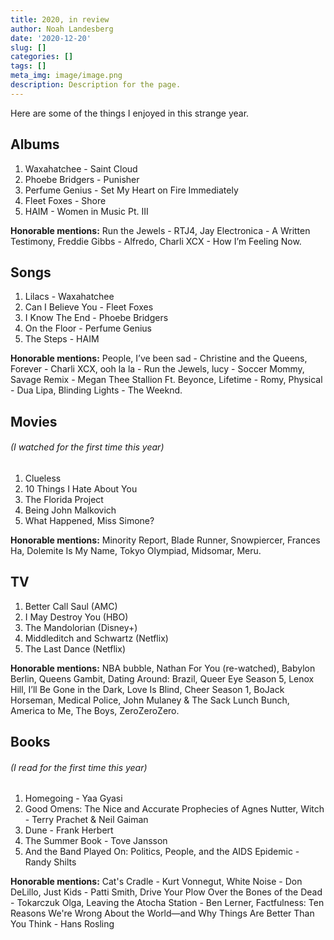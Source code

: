 ```yaml
---
title: 2020, in review
author: Noah Landesberg
date: '2020-12-20'
slug: []
categories: []
tags: []
meta_img: image/image.png
description: Description for the page.
---
```


Here are some of the things I enjoyed in this strange year.

## Albums
1. Waxahatchee - Saint Cloud
2. Phoebe Bridgers - Punisher
3. Perfume Genius - Set My Heart on Fire Immediately
4. Fleet Foxes - Shore
5. HAIM - Women in Music Pt. III

**Honorable mentions:** Run the Jewels - RTJ4, Jay Electronica - A Written Testimony, Freddie Gibbs - Alfredo, Charli XCX - How I’m Feeling Now.

## Songs
1. Lilacs - Waxahatchee
2. Can I Believe You - Fleet Foxes
3. I Know The End - Phoebe Bridgers
4. On the Floor - Perfume Genius
5. The Steps - HAIM

**Honorable mentions:** People, I’ve been sad - Christine and the Queens, Forever - Charli XCX, ooh la la - Run the Jewels, lucy - Soccer Mommy,  Savage Remix - Megan Thee Stallion Ft. Beyonce, Lifetime - Romy, Physical - Dua Lipa, Blinding Lights - The Weeknd.

## Movies 
###### (I watched for the first time this year)
1. Clueless
2. 10 Things I Hate About You
3. The Florida Project
4. Being John Malkovich
5. What Happened, Miss Simone?

**Honorable mentions:** Minority Report, Blade Runner, Snowpiercer, Frances Ha, Dolemite Is My Name, Tokyo Olympiad, Midsomar, Meru.

## TV
1. Better Call Saul (AMC)
2. I May Destroy You (HBO)
3. The Mandolorian (Disney+)
4. Middleditch and Schwartz (Netflix)
5. The Last Dance (Netflix)

**Honorable mentions:** NBA bubble, Nathan For You (re-watched), Babylon Berlin, Queens Gambit, Dating Around: Brazil, Queer Eye Season 5, Lenox Hill, I’ll Be Gone in the Dark, Love Is Blind, Cheer Season 1, BoJack Horseman, Medical Police, John Mulaney & The Sack Lunch Bunch, America to Me, The Boys, ZeroZeroZero.

## Books 
###### (I read for the first time this year)
1. Homegoing - Yaa Gyasi 
2. Good Omens: The Nice and Accurate Prophecies of Agnes Nutter, Witch - Terry Prachet & Neil Gaiman
3. Dune - Frank Herbert
4. The Summer Book - Tove Jansson
5. And the Band Played On: Politics, People, and the AIDS Epidemic - Randy Shilts

**Honorable mentions:** Cat's Cradle -  Kurt Vonnegut, White Noise - Don DeLillo, Just Kids - Patti Smith, Drive Your Plow Over the Bones of the Dead - Tokarczuk Olga, Leaving the Atocha Station - Ben Lerner, Factfulness: Ten Reasons We're Wrong About the World—and Why Things Are Better Than You Think - Hans Rosling
